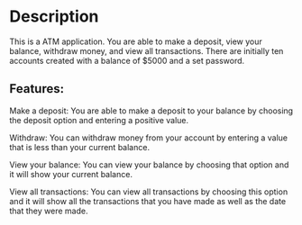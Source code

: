 # Description

This is a ATM application. You are able to make a deposit, view your balance, withdraw money, and view all transactions. There are initially ten accounts created with a balance of $5000 and a set password. 

## Features:
Make a deposit: You are able to make a deposit to your balance by choosing the deposit option and entering a positive value.

Withdraw: You can withdraw money from your account by entering a value that is less than your current balance.

View your balance: You can view your balance by choosing that option and it will show your current balance.

View all transactions: You can view all transactions by choosing this option and it will show all the transactions that you have made as well as the date that they were made.
